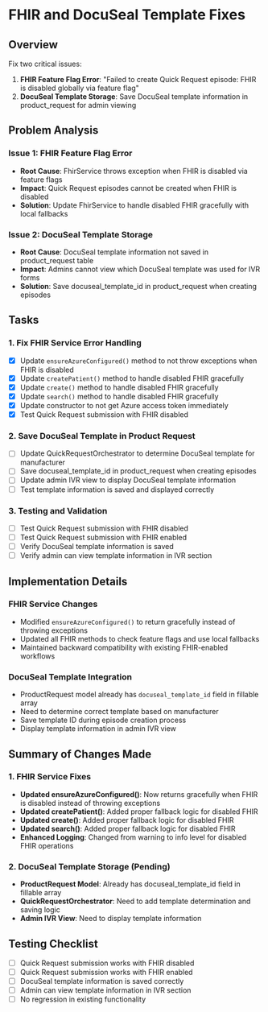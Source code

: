 # FHIR and DocuSeal Template Fixes

## Overview
Fix two critical issues:
1. **FHIR Feature Flag Error**: "Failed to create Quick Request episode: FHIR is disabled globally via feature flag"
2. **DocuSeal Template Storage**: Save DocuSeal template information in product_request for admin viewing

## Problem Analysis

### Issue 1: FHIR Feature Flag Error
- **Root Cause**: FhirService throws exception when FHIR is disabled via feature flags
- **Impact**: Quick Request episodes cannot be created when FHIR is disabled
- **Solution**: Update FhirService to handle disabled FHIR gracefully with local fallbacks

### Issue 2: DocuSeal Template Storage
- **Root Cause**: DocuSeal template information not saved in product_request table
- **Impact**: Admins cannot view which DocuSeal template was used for IVR forms
- **Solution**: Save docuseal_template_id in product_request when creating episodes

## Tasks

### 1. Fix FHIR Service Error Handling
- [x] Update `ensureAzureConfigured()` method to not throw exceptions when FHIR is disabled
- [x] Update `createPatient()` method to handle disabled FHIR gracefully
- [x] Update `create()` method to handle disabled FHIR gracefully
- [x] Update `search()` method to handle disabled FHIR gracefully
- [x] Update constructor to not get Azure access token immediately
- [x] Test Quick Request submission with FHIR disabled

### 2. Save DocuSeal Template in Product Request
- [ ] Update QuickRequestOrchestrator to determine DocuSeal template for manufacturer
- [ ] Save docuseal_template_id in product_request when creating episodes
- [ ] Update admin IVR view to display DocuSeal template information
- [ ] Test template information is saved and displayed correctly

### 3. Testing and Validation
- [ ] Test Quick Request submission with FHIR disabled
- [ ] Test Quick Request submission with FHIR enabled
- [ ] Verify DocuSeal template information is saved
- [ ] Verify admin can view template information in IVR section

## Implementation Details

### FHIR Service Changes
- Modified `ensureAzureConfigured()` to return gracefully instead of throwing exceptions
- Updated all FHIR methods to check feature flags and use local fallbacks
- Maintained backward compatibility with existing FHIR-enabled workflows

### DocuSeal Template Integration
- ProductRequest model already has `docuseal_template_id` field in fillable array
- Need to determine correct template based on manufacturer
- Save template ID during episode creation process
- Display template information in admin IVR view

## Summary of Changes Made

### 1. FHIR Service Fixes
- **Updated ensureAzureConfigured()**: Now returns gracefully when FHIR is disabled instead of throwing exceptions
- **Updated createPatient()**: Added proper fallback logic for disabled FHIR
- **Updated create()**: Added proper fallback logic for disabled FHIR  
- **Updated search()**: Added proper fallback logic for disabled FHIR
- **Enhanced Logging**: Changed from warning to info level for disabled FHIR operations

### 2. DocuSeal Template Storage (Pending)
- **ProductRequest Model**: Already has docuseal_template_id field in fillable array
- **QuickRequestOrchestrator**: Need to add template determination and saving logic
- **Admin IVR View**: Need to display template information

## Testing Checklist
- [ ] Quick Request submission works with FHIR disabled
- [ ] Quick Request submission works with FHIR enabled  
- [ ] DocuSeal template information is saved correctly
- [ ] Admin can view template information in IVR section
- [ ] No regression in existing functionality 